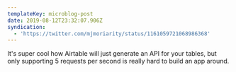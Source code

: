 ```yaml
---
templateKey: microblog-post
date: 2019-08-12T23:32:07.906Z
syndication:
  - 'https://twitter.com/mjmoriarity/status/1161059721068986368'
---
```


It's super cool how Airtable will just generate an API for your tables, but only supporting 5 requests per second is really hard to build an app around.
